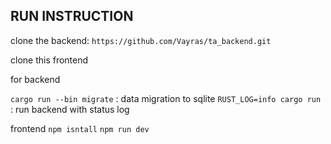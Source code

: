## RUN INSTRUCTION

clone the backend:  `https://github.com/Vayras/ta_backend.git`

clone this frontend

for backend

`cargo run --bin migrate` : data migration to sqlite
`RUST_LOG=info cargo run` : run backend with status log

frontend
`npm isntall`
`npm run dev`

